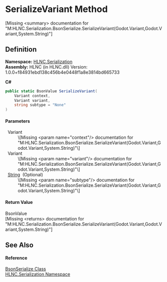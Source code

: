 # SerializeVariant Method


\[Missing &lt;summary&gt; documentation for "M:HLNC.Serialization.BsonSerialize.SerializeVariant(Godot.Variant,Godot.Variant,System.String)"\]



## Definition
**Namespace:** <a href="N_HLNC_Serialization">HLNC.Serialization</a>  
**Assembly:** HLNC (in HLNC.dll) Version: 1.0.0+f84931ebd138c456b4e0448f1a8e3814bd665733

**C#**
``` C#
public static BsonValue SerializeVariant(
	Variant context,
	Variant variant,
	string subtype = "None"
)
```



#### Parameters
<dl><dt>  Variant</dt><dd>\[Missing &lt;param name="context"/&gt; documentation for "M:HLNC.Serialization.BsonSerialize.SerializeVariant(Godot.Variant,Godot.Variant,System.String)"\]</dd><dt>  Variant</dt><dd>\[Missing &lt;param name="variant"/&gt; documentation for "M:HLNC.Serialization.BsonSerialize.SerializeVariant(Godot.Variant,Godot.Variant,System.String)"\]</dd><dt>  <a href="https://learn.microsoft.com/dotnet/api/system.string" target="_blank" rel="noopener noreferrer">String</a>  (Optional)</dt><dd>\[Missing &lt;param name="subtype"/&gt; documentation for "M:HLNC.Serialization.BsonSerialize.SerializeVariant(Godot.Variant,Godot.Variant,System.String)"\]</dd></dl>

#### Return Value
BsonValue  
\[Missing &lt;returns&gt; documentation for "M:HLNC.Serialization.BsonSerialize.SerializeVariant(Godot.Variant,Godot.Variant,System.String)"\]

## See Also


#### Reference
<a href="T_HLNC_Serialization_BsonSerialize">BsonSerialize Class</a>  
<a href="N_HLNC_Serialization">HLNC.Serialization Namespace</a>  
